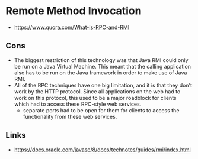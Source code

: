 # Remote Method Invocation

- https://www.quora.com/What-is-RPC-and-RMI

## Cons

- The biggest restriction of this technology was that Java RMI could only be run on a Java Virtual Machine. This meant that the calling application also has to be run on the Java framework in order to make use of Java RMI.
- All of the RPC techniques have one big limitation, and it is that they don't work by the HTTP protocol. Since all applications on the web had to work on this protocol, this used to be a major roadblock for clients which had to access these RPC-style web services.
  - separate ports had to be open for them for clients to access the functionality from these web services.


## Links

- https://docs.oracle.com/javase/8/docs/technotes/guides/rmi/index.html

